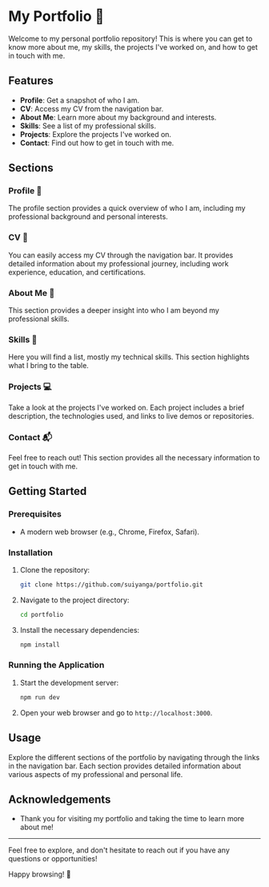 # My Portfolio 🌟

Welcome to my personal portfolio repository! This is where you can get to know more about me, my skills, the projects I've worked on, and how to get in touch with me.

## Features

- **Profile**: Get a snapshot of who I am.
- **CV**: Access my CV from the navigation bar.
- **About Me**: Learn more about my background and interests.
- **Skills**: See a list of my professional skills.
- **Projects**: Explore the projects I've worked on.
- **Contact**: Find out how to get in touch with me.

## Sections

### Profile 👤
The profile section provides a quick overview of who I am, including my professional background and personal interests.

### CV 📄
You can easily access my CV through the navigation bar. It provides detailed information about my professional journey, including work experience, education, and certifications.

### About Me 📝
This section provides a deeper insight into who I am beyond my professional skills.

### Skills 💼
Here you will find a list, mostly my technical skills. This section highlights what I bring to the table.

### Projects 💻
Take a look at the projects I've worked on. Each project includes a brief description, the technologies used, and links to live demos or repositories.

### Contact 📬
Feel free to reach out! This section provides all the necessary information to get in touch with me.

## Getting Started

### Prerequisites

- A modern web browser (e.g., Chrome, Firefox, Safari).

### Installation

1. Clone the repository:
    ```bash
    git clone https://github.com/suiyanga/portfolio.git
    ```
2. Navigate to the project directory:
    ```bash
    cd portfolio
    ```
3. Install the necessary dependencies:
    ```bash
    npm install
    ```

### Running the Application

1. Start the development server:
    ```bash
    npm run dev
    ```
2. Open your web browser and go to `http://localhost:3000`.

## Usage

Explore the different sections of the portfolio by navigating through the links in the navigation bar. Each section provides detailed information about various aspects of my professional and personal life.

## Acknowledgements

- Thank you for visiting my portfolio and taking the time to learn more about me!

---

Feel free to explore, and don't hesitate to reach out if you have any questions or opportunities!

Happy browsing! 🌟
